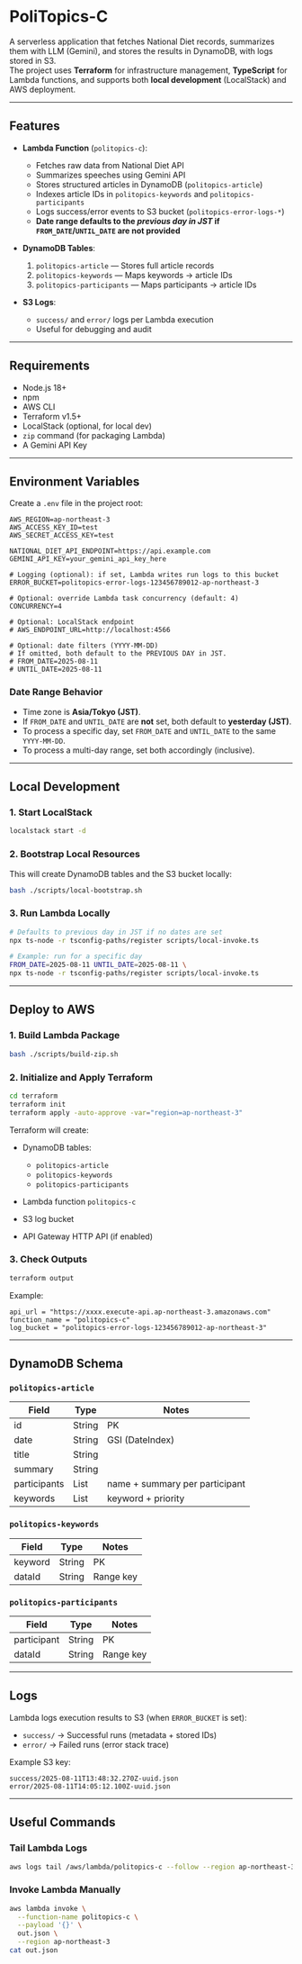 # PoliTopics-C

A serverless application that fetches National Diet records, summarizes them with LLM (Gemini), and stores the results in DynamoDB, with logs stored in S3.  
The project uses **Terraform** for infrastructure management, **TypeScript** for Lambda functions, and supports both **local development** (LocalStack) and AWS deployment.

---

## Features

- **Lambda Function** (`politopics-c`):
  - Fetches raw data from National Diet API
  - Summarizes speeches using Gemini API
  - Stores structured articles in DynamoDB (`politopics-article`)
  - Indexes article IDs in `politopics-keywords` and `politopics-participants`
  - Logs success/error events to S3 bucket (`politopics-error-logs-*`)
  - **Date range defaults to the *previous day in JST* if `FROM_DATE`/`UNTIL_DATE` are not provided**

- **DynamoDB Tables**:
  1. `politopics-article` — Stores full article records
  2. `politopics-keywords` — Maps keywords → article IDs
  3. `politopics-participants` — Maps participants → article IDs

- **S3 Logs**:
  - `success/` and `error/` logs per Lambda execution
  - Useful for debugging and audit

---

## Requirements

- Node.js 18+
- npm
- AWS CLI
- Terraform v1.5+
- LocalStack (optional, for local dev)
- `zip` command (for packaging Lambda)
- A Gemini API Key

---

## Environment Variables

Create a `.env` file in the project root:

```env
AWS_REGION=ap-northeast-3
AWS_ACCESS_KEY_ID=test
AWS_SECRET_ACCESS_KEY=test

NATIONAL_DIET_API_ENDPOINT=https://api.example.com
GEMINI_API_KEY=your_gemini_api_key_here

# Logging (optional): if set, Lambda writes run logs to this bucket
ERROR_BUCKET=politopics-error-logs-123456789012-ap-northeast-3

# Optional: override Lambda task concurrency (default: 4)
CONCURRENCY=4

# Optional: LocalStack endpoint
# AWS_ENDPOINT_URL=http://localhost:4566

# Optional: date filters (YYYY-MM-DD)
# If omitted, both default to the PREVIOUS DAY in JST.
# FROM_DATE=2025-08-11
# UNTIL_DATE=2025-08-11
```

### Date Range Behavior

- Time zone is **Asia/Tokyo (JST)**.
- If `FROM_DATE` and `UNTIL_DATE` are **not** set, both default to **yesterday (JST)**.
- To process a specific day, set `FROM_DATE` and `UNTIL_DATE` to the same `YYYY-MM-DD`.
- To process a multi-day range, set both accordingly (inclusive).

---

## Local Development

### 1. Start LocalStack

```bash
localstack start -d
```

### 2. Bootstrap Local Resources

This will create DynamoDB tables and the S3 bucket locally:

```bash
bash ./scripts/local-bootstrap.sh
```

### 3. Run Lambda Locally

```bash
# Defaults to previous day in JST if no dates are set
npx ts-node -r tsconfig-paths/register scripts/local-invoke.ts

# Example: run for a specific day
FROM_DATE=2025-08-11 UNTIL_DATE=2025-08-11 \
npx ts-node -r tsconfig-paths/register scripts/local-invoke.ts
```

---

## Deploy to AWS

### 1. Build Lambda Package

```bash
bash ./scripts/build-zip.sh
```

### 2. Initialize and Apply Terraform

```bash
cd terraform
terraform init
terraform apply -auto-approve -var="region=ap-northeast-3"
```

Terraform will create:

* DynamoDB tables:

  * `politopics-article`
  * `politopics-keywords`
  * `politopics-participants`
* Lambda function `politopics-c`
* S3 log bucket
* API Gateway HTTP API (if enabled)

### 3. Check Outputs

```bash
terraform output
```

Example:

```
api_url = "https://xxxx.execute-api.ap-northeast-3.amazonaws.com"
function_name = "politopics-c"
log_bucket = "politopics-error-logs-123456789012-ap-northeast-3"
```

---

## DynamoDB Schema

### `politopics-article`

| Field        | Type   | Notes                          |
| ------------ | ------ | ------------------------------ |
| id           | String | PK                             |
| date         | String | GSI (DateIndex)                |
| title        | String |                                |
| summary      | String |                                |
| participants | List   | name + summary per participant |
| keywords     | List   | keyword + priority             |

### `politopics-keywords`

| Field   | Type   | Notes     |
| ------- | ------ | --------- |
| keyword | String | PK        |
| dataId  | String | Range key |

### `politopics-participants`

| Field       | Type   | Notes     |
| ----------- | ------ | --------- |
| participant | String | PK        |
| dataId      | String | Range key |

---

## Logs

Lambda logs execution results to S3 (when `ERROR_BUCKET` is set):

* `success/` → Successful runs (metadata + stored IDs)
* `error/` → Failed runs (error stack trace)

Example S3 key:

```
success/2025-08-11T13:48:32.270Z-uuid.json
error/2025-08-11T14:05:12.100Z-uuid.json
```

---

## Useful Commands

### Tail Lambda Logs

```bash
aws logs tail /aws/lambda/politopics-c --follow --region ap-northeast-3
```

### Invoke Lambda Manually

```bash
aws lambda invoke \
  --function-name politopics-c \
  --payload '{}' \
  out.json \
  --region ap-northeast-3
cat out.json
```
